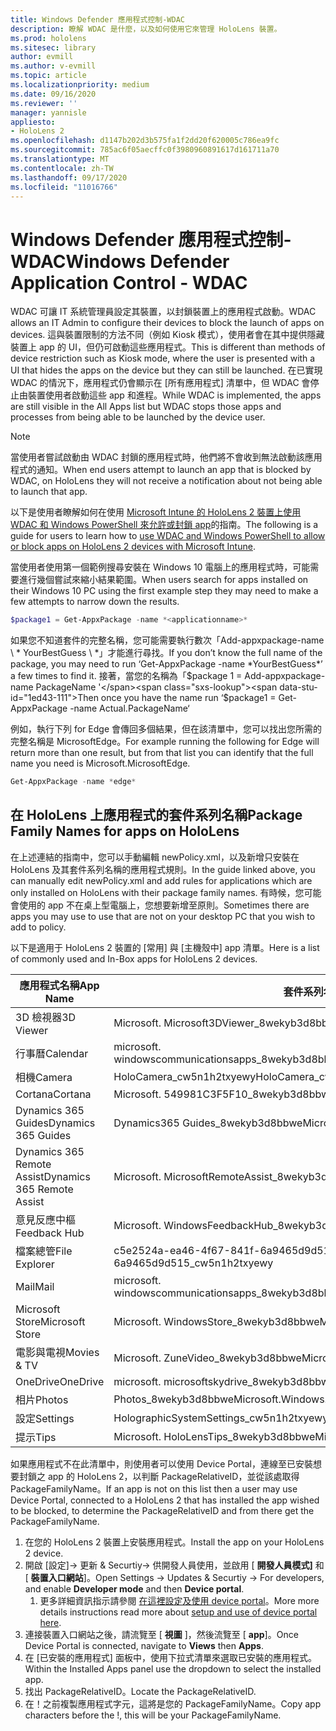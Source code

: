 ```yaml
---
title: Windows Defender 應用程式控制-WDAC
description: 瞭解 WDAC 是什麼，以及如何使用它來管理 HoloLens 裝置。
ms.prod: hololens
ms.sitesec: library
author: evmill
ms.author: v-evmill
ms.topic: article
ms.localizationpriority: medium
ms.date: 09/16/2020
ms.reviewer: ''
manager: yannisle
appliesto:
- HoloLens 2
ms.openlocfilehash: d1147b202d3b575fa1f2dd20f620005c786ea9fc
ms.sourcegitcommit: 785ac6f05aecffc0f3980960891617d161711a70
ms.translationtype: MT
ms.contentlocale: zh-TW
ms.lasthandoff: 09/17/2020
ms.locfileid: "11016766"
---
```

# <span data-ttu-id="1ed43-103">Windows Defender 應用程式控制-WDAC</span><span class="sxs-lookup"><span data-stu-id="1ed43-103">Windows Defender Application Control - WDAC</span></span>

<span data-ttu-id="1ed43-104">WDAC 可讓 IT 系統管理員設定其裝置，以封鎖裝置上的應用程式啟動。</span><span class="sxs-lookup"><span data-stu-id="1ed43-104">WDAC allows an IT Admin to configure their devices to block the launch of apps on devices.</span></span> <span data-ttu-id="1ed43-105">這與裝置限制的方法不同（例如 Kiosk 模式），使用者會在其中提供隱藏裝置上 app 的 UI，但仍可啟動這些應用程式。</span><span class="sxs-lookup"><span data-stu-id="1ed43-105">This is different than methods of device restriction such as Kiosk mode, where  the user is presented with a UI that hides the apps on the device but they can still be launched.</span></span> <span data-ttu-id="1ed43-106">在已實現 WDAC 的情況下，應用程式仍會顯示在 [所有應用程式] 清單中，但 WDAC 會停止由裝置使用者啟動這些 app 和進程。</span><span class="sxs-lookup"><span data-stu-id="1ed43-106">While WDAC is implemented, the apps are still visible in the All Apps list but WDAC stops those apps and processes from being able to be launched by the device user.</span></span>

> [!NOTE]
> <span data-ttu-id="1ed43-107">當使用者嘗試啟動由 WDAC 封鎖的應用程式時，他們將不會收到無法啟動該應用程式的通知。</span><span class="sxs-lookup"><span data-stu-id="1ed43-107">When end users attempt to launch an app that is blocked by WDAC, on HoloLens they will not receive a notification about not being able to launch that app.</span></span>

<span data-ttu-id="1ed43-108">以下是使用者瞭解如何在使用 [Microsoft Intune 的 HoloLens 2 裝置上使用 WDAC 和 Windows PowerShell 來允許或封鎖 app](https://docs.microsoft.com/mem/intune/configuration/custom-profile-hololens)的指南。</span><span class="sxs-lookup"><span data-stu-id="1ed43-108">The following is a guide for users to learn how to [use WDAC and Windows PowerShell to allow or block apps on HoloLens 2 devices with Microsoft Intune](https://docs.microsoft.com/mem/intune/configuration/custom-profile-hololens).</span></span>

<span data-ttu-id="1ed43-109">當使用者使用第一個範例搜尋安裝在 Windows 10 電腦上的應用程式時，可能需要進行幾個嘗試來縮小結果範圍。</span><span class="sxs-lookup"><span data-stu-id="1ed43-109">When users search for apps installed on their Windows 10 PC using the first example step they may need to make a few attempts to narrow down the results.</span></span>

```powershell
$package1 = Get-AppxPackage -name *<applicationname>*
``` 

<span data-ttu-id="1ed43-110">如果您不知道套件的完整名稱，您可能需要執行數次「Add-appxpackage-name \ \* YourBestGuess \ \*」才能進行尋找。</span><span class="sxs-lookup"><span data-stu-id="1ed43-110">If you don’t know the full name of the package, you may need to run ‘Get-AppxPackage -name \*YourBestGuess\*’ a few times to find it.</span></span> <span data-ttu-id="1ed43-111">接著，當您的名稱為「$package 1 = Add-appxpackage-name PackageName '</span><span class="sxs-lookup"><span data-stu-id="1ed43-111">Then once you have the name run ‘$package1 = Get-AppxPackage -name Actual.PackageName‘</span></span>

<span data-ttu-id="1ed43-112">例如，執行下列 for Edge 會傳回多個結果，但在該清單中，您可以找出您所需的完整名稱是 MicrosoftEdge。</span><span class="sxs-lookup"><span data-stu-id="1ed43-112">For example running the following for Edge will return more than one result, but from that list you can identify that the full name you need is Microsoft.MicrosoftEdge.</span></span> 

```powershell
Get-AppxPackage -name *edge*
``` 

## <span data-ttu-id="1ed43-113">在 HoloLens 上應用程式的套件系列名稱</span><span class="sxs-lookup"><span data-stu-id="1ed43-113">Package Family Names for apps on HoloLens</span></span>

<span data-ttu-id="1ed43-114">在上述連結的指南中，您可以手動編輯 newPolicy.xml，以及新增只安裝在 HoloLens 及其套件系列名稱的應用程式規則。</span><span class="sxs-lookup"><span data-stu-id="1ed43-114">In the guide linked above, you can manually edit newPolicy.xml and add rules for applications which are only installed on HoloLens with their package family names.</span></span> <span data-ttu-id="1ed43-115">有時候，您可能會使用的 app 不在桌上型電腦上，您想要新增至原則。</span><span class="sxs-lookup"><span data-stu-id="1ed43-115">Sometimes there are apps you may use to use that are not on your desktop PC that you wish to add to policy.</span></span> 

<span data-ttu-id="1ed43-116">以下是適用于 HoloLens 2 裝置的 [常用] 與 [主機殼中] app 清單。</span><span class="sxs-lookup"><span data-stu-id="1ed43-116">Here is a list of commonly used and In-Box apps for HoloLens 2 devices.</span></span>

| <span data-ttu-id="1ed43-117">應用程式名稱</span><span class="sxs-lookup"><span data-stu-id="1ed43-117">App Name</span></span>                   | <span data-ttu-id="1ed43-118">套件系列名稱</span><span class="sxs-lookup"><span data-stu-id="1ed43-118">Package Family Name</span></span>                                |
|----------------------------|----------------------------------------------------|
| <span data-ttu-id="1ed43-119">3D 檢視器</span><span class="sxs-lookup"><span data-stu-id="1ed43-119">3D Viewer</span></span>                  | <span data-ttu-id="1ed43-120">Microsoft. Microsoft3DViewer_8wekyb3d8bbwe</span><span class="sxs-lookup"><span data-stu-id="1ed43-120">Microsoft.Microsoft3DViewer_8wekyb3d8bbwe</span></span>          |
| <span data-ttu-id="1ed43-121">行事曆</span><span class="sxs-lookup"><span data-stu-id="1ed43-121">Calendar</span></span>                   | <span data-ttu-id="1ed43-122">microsoft. windowscommunicationsapps_8wekyb3d8bbwe</span><span class="sxs-lookup"><span data-stu-id="1ed43-122">microsoft.windowscommunicationsapps_8wekyb3d8bbwe</span></span>  |
| <span data-ttu-id="1ed43-123">相機</span><span class="sxs-lookup"><span data-stu-id="1ed43-123">Camera</span></span>                     | <span data-ttu-id="1ed43-124">HoloCamera_cw5n1h2txyewy</span><span class="sxs-lookup"><span data-stu-id="1ed43-124">HoloCamera_cw5n1h2txyewy</span></span>                           |
| <span data-ttu-id="1ed43-125">Cortana</span><span class="sxs-lookup"><span data-stu-id="1ed43-125">Cortana</span></span>                    | <span data-ttu-id="1ed43-126">Microsoft. 549981C3F5F10_8wekyb3d8bbwe</span><span class="sxs-lookup"><span data-stu-id="1ed43-126">Microsoft.549981C3F5F10_8wekyb3d8bbwe</span></span>              |
| <span data-ttu-id="1ed43-127">Dynamics 365 Guides</span><span class="sxs-lookup"><span data-stu-id="1ed43-127">Dynamics 365 Guides</span></span>        | <span data-ttu-id="1ed43-128">Dynamics365 Guides_8wekyb3d8bbwe</span><span class="sxs-lookup"><span data-stu-id="1ed43-128">Microsoft.Dynamics365.Guides_8wekyb3d8bbwe</span></span>         |
| <span data-ttu-id="1ed43-129">Dynamics 365 Remote Assist</span><span class="sxs-lookup"><span data-stu-id="1ed43-129">Dynamics 365 Remote Assist</span></span> | <span data-ttu-id="1ed43-130">Microsoft. MicrosoftRemoteAssist_8wekyb3d8bbwe</span><span class="sxs-lookup"><span data-stu-id="1ed43-130">Microsoft.MicrosoftRemoteAssist_8wekyb3d8bbwe</span></span>      |
| <span data-ttu-id="1ed43-131">意見反應中樞</span><span class="sxs-lookup"><span data-stu-id="1ed43-131">Feedback Hub</span></span>               | <span data-ttu-id="1ed43-132">Microsoft. WindowsFeedbackHub_8wekyb3d8bbwe</span><span class="sxs-lookup"><span data-stu-id="1ed43-132">Microsoft.WindowsFeedbackHub_8wekyb3d8bbwe</span></span>         |
| <span data-ttu-id="1ed43-133">檔案總管</span><span class="sxs-lookup"><span data-stu-id="1ed43-133">File Explorer</span></span>              | <span data-ttu-id="1ed43-134">c5e2524a-ea46-4f67-841f-6a9465d9d515_cw5n1h2txyewy</span><span class="sxs-lookup"><span data-stu-id="1ed43-134">c5e2524a-ea46-4f67-841f-6a9465d9d515_cw5n1h2txyewy</span></span> |
| <span data-ttu-id="1ed43-135">Mail</span><span class="sxs-lookup"><span data-stu-id="1ed43-135">Mail</span></span>                       | <span data-ttu-id="1ed43-136">microsoft. windowscommunicationsapps_8wekyb3d8bbwe</span><span class="sxs-lookup"><span data-stu-id="1ed43-136">microsoft.windowscommunicationsapps_8wekyb3d8bbwe</span></span>  |
| <span data-ttu-id="1ed43-137">Microsoft Store</span><span class="sxs-lookup"><span data-stu-id="1ed43-137">Microsoft Store</span></span>            | <span data-ttu-id="1ed43-138">Microsoft. WindowsStore_8wekyb3d8bbwe</span><span class="sxs-lookup"><span data-stu-id="1ed43-138">Microsoft.WindowsStore_8wekyb3d8bbwe</span></span>               |
| <span data-ttu-id="1ed43-139">電影與電視</span><span class="sxs-lookup"><span data-stu-id="1ed43-139">Movies & TV</span></span>                | <span data-ttu-id="1ed43-140">Microsoft. ZuneVideo_8wekyb3d8bbwe</span><span class="sxs-lookup"><span data-stu-id="1ed43-140">Microsoft.ZuneVideo_8wekyb3d8bbwe</span></span>                  |
| <span data-ttu-id="1ed43-141">OneDrive</span><span class="sxs-lookup"><span data-stu-id="1ed43-141">OneDrive</span></span>                   | <span data-ttu-id="1ed43-142">microsoft. microsoftskydrive_8wekyb3d8bbwe</span><span class="sxs-lookup"><span data-stu-id="1ed43-142">microsoft.microsoftskydrive_8wekyb3d8bbwe</span></span>          |
| <span data-ttu-id="1ed43-143">相片</span><span class="sxs-lookup"><span data-stu-id="1ed43-143">Photos</span></span>                     | <span data-ttu-id="1ed43-144">Photos_8wekyb3d8bbwe</span><span class="sxs-lookup"><span data-stu-id="1ed43-144">Microsoft.Windows.Photos_8wekyb3d8bbwe</span></span>             |
| <span data-ttu-id="1ed43-145">設定</span><span class="sxs-lookup"><span data-stu-id="1ed43-145">Settings</span></span>                   | <span data-ttu-id="1ed43-146">HolographicSystemSettings_cw5n1h2txyewy</span><span class="sxs-lookup"><span data-stu-id="1ed43-146">HolographicSystemSettings_cw5n1h2txyewy</span></span>            |
| <span data-ttu-id="1ed43-147">提示</span><span class="sxs-lookup"><span data-stu-id="1ed43-147">Tips</span></span>                       | <span data-ttu-id="1ed43-148">Microsoft. HoloLensTips_8wekyb3d8bbwe</span><span class="sxs-lookup"><span data-stu-id="1ed43-148">Microsoft.HoloLensTips_8wekyb3d8bbwe</span></span>               |

<span data-ttu-id="1ed43-149">如果應用程式不在此清單中，則使用者可以使用 Device Portal，連線至已安裝想要封鎖之 app 的 HoloLens 2，以判斷 PackageRelativeID，並從該處取得 PackageFamilyName。</span><span class="sxs-lookup"><span data-stu-id="1ed43-149">If an app is not on this list then a user may use Device Portal, connected to a HoloLens 2 that has installed the app wished to be blocked, to determine the PackageRelativeID and from there get the PackageFamilyName.</span></span>

1. <span data-ttu-id="1ed43-150">在您的 HoloLens 2 裝置上安裝應用程式。</span><span class="sxs-lookup"><span data-stu-id="1ed43-150">Install the app on your HoloLens 2 device.</span></span> 
1. <span data-ttu-id="1ed43-151">開啟 [設定]-> 更新 & Securtiy-> 供開發人員使用，並啟用 [ **開發人員模式]** 和 [ **裝置入口網站**]。</span><span class="sxs-lookup"><span data-stu-id="1ed43-151">Open Settings -> Updates & Securtiy -> For developers, and enable **Developer mode** and then **Device portal**.</span></span> 
    1. <span data-ttu-id="1ed43-152">更多詳細資訊指示請參閱 [在這裡設定及使用 device portal](https://docs.microsoft.com/windows/mixed-reality/develop/platform-capabilities-and-apis/using-the-windows-device-portal)。</span><span class="sxs-lookup"><span data-stu-id="1ed43-152">More more details instructions read more about [setup and use of device portal here](https://docs.microsoft.com/windows/mixed-reality/develop/platform-capabilities-and-apis/using-the-windows-device-portal).</span></span>
1. <span data-ttu-id="1ed43-153">連接裝置入口網站之後，請流覽至 [ **視圖** ]，然後流覽至 [ **app**]。</span><span class="sxs-lookup"><span data-stu-id="1ed43-153">Once Device Portal is connected, navigate to **Views** then **Apps**.</span></span> 
1. <span data-ttu-id="1ed43-154">在 [已安裝的應用程式] 面板中，使用下拉式清單來選取已安裝的應用程式。</span><span class="sxs-lookup"><span data-stu-id="1ed43-154">Within the Installed Apps panel use the dropdown to select the installed app.</span></span> 
1. <span data-ttu-id="1ed43-155">找出 PackageRelativeID。</span><span class="sxs-lookup"><span data-stu-id="1ed43-155">Locate the PackageRelativeID.</span></span> 
1. <span data-ttu-id="1ed43-156">在！之前複製應用程式字元，這將是您的 PackageFamilyName。</span><span class="sxs-lookup"><span data-stu-id="1ed43-156">Copy app characters before the !, this will be your PackageFamilyName.</span></span>

